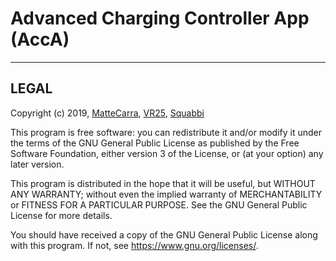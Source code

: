 # Advanced Charging Controller App (AccA)



---
## LEGAL

Copyright (c) 2019, [MatteCarra](https://github.com/MatteCarra/), [VR25](https://github.com/VR-25/), [Squabbi](https://github.com/Squabbi/)

This program is free software: you can redistribute it and/or modify
it under the terms of the GNU General Public License as published by
the Free Software Foundation, either version 3 of the License, or
(at your option) any later version.

This program is distributed in the hope that it will be useful,
but WITHOUT ANY WARRANTY; without even the implied warranty of
MERCHANTABILITY or FITNESS FOR A PARTICULAR PURPOSE.  See the
GNU General Public License for more details.

You should have received a copy of the GNU General Public License
along with this program.  If not, see <https://www.gnu.org/licenses/>.

